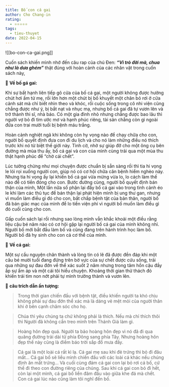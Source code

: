 ```yaml
---
title: Bố con cá gai
author: Cho Chang-in
rating:
  - ⭐⭐⭐⭐⭐
tags:
  - tieu-thuyet
date: 2022-04-15
---
```

![[bo-con-ca-gai.png]]

Cuốn sách khiến mình nhớ đến câu rap của chú Đen: ***“Vì trò đời mà, chua như là dưa ghém”*** thật đúng với hoàn cảnh của các nhân vật trong cuốn sách này, 

🐡 **Về bố gá gai:**

Khi sự bất hạnh liên tiếp gõ cửa của bố cá gai, một người không được hưởng chút hơi ấm từ mẹ, rồi lớn hơn một chút bị bố khuyết một chân bỏ rơi ở cửa cảnh sát mà chỉ biết nhìn theo và khóc, rồi cuộc sống trong cô nhi viện cũng chẳng được như ý, bị bắt nạt và nhục mạ, nhưng bố cá gai đã tự vươn lên và trở thành thi sĩ, nhà báo. Có một gia đình nhỏ nhưng chẳng được bao lâu thì người vợ bỏ đi tìm ước mơ và hạnh phúc riêng, tài sản chẳng còn gì ngoài đứa con trai mười tuổi bị bệnh máu trắng. 

Hoàn cảnh nghiệt ngã khi không còn hy vọng nào để chạy chữa cho con, người bố quyết định đưa con đi du lịch và cho nó làm những điều nó thích trước khi nó từ biệt thế giới này. Tình cờ, nhờ sự giúp đỡ cho một ông cụ bên đường mà mùa thu ấy, bố cá gai và con của mình cùng trải qua một mùa thu thật hạnh phúc để “chờ cái chết”. 

Lúc tưởng chừng như mọi chuyện được chuẩn bị sẵn sàng rồi thì tia hi vọng le lói rọi xuống người con, giúp nó có cơ hội chữa căn bệnh hiểm nghèo này. Nhưng tia hi vọng ấy lại khiến bố cá gai vừa mừng vừa lo, lo cách làm thế nào để có tiền đóng cho con. Bước đường cùng, người bố quyết định bán thận của mình, Một lần nữa số phận lại đẩy bố cá gai vào trong tình cảnh éo le khi làm các thủ tục để bán thận lại phát hiện mình bị ung thư gan, nhưng vì muốn làm điều gì đó cho con, bất chấp bệnh tật của bản thân, người bố đã bán giác mạc của mình để lo tiền viện phí vì người bố muốn làm điều gì đó cuối cùng cho con. 

Gấp cuốn sách lại rồi nhưng sao lòng mình vẫn khắc khoải một điều rằng liệu cậu bé năm nào có cơ hội gặp lại người bố cá gai của mình không nhỉ. Người bố mới bắt đầu làm bố và cũng đang trên hành trình học làm bố. Người bố đã hy sinh cho con cả cơ thể của mình.

🐡 **Về cá gai:**

Một sự cầu nguyện chân thành và lòng tin có lẽ đã được đền đáp khi một câu bé mười tuổi đang đứng trên bờ vực của sự chết được cứu sống, trải qua những sự đau đớn về thể xác suốt 2 năm nhưng trong tâm hồn cậu đầy ắp sự ấm áp và một cái tôi hiểu chuyện. Khoảng thời gian thử thách đó khiến trái tim non nớt phải tự mình trưởng thành và vươn lên.

🌱 **câu trích dẫn ấn tượng:**

> Trong thời gian chiến đấu với bệnh tật, điều khiến người ta khó chịu không phải sự đau đớn thể xác mà là dáng vẻ mệt mỏi của người thân khi ở bên cạnh chăm sóc cho họ.

> Chúa thì yêu chúng ta chứ không phải là thích. Nếu mà chỉ thích thôi thì Người đã không cần treo mình trên Thánh Giá làm gì.

> Hoàng hôn đẹp quá. Người ta bảo hoàng hôn đẹp vì nó đã đi qua quãng đường trải dài từ phía Đông sang phía Tây. Nhưng hoàng hôn đẹp thế này cũng là điềm báo trời sắp đổ mưa đấy.

> Cá gai là một loài cá rất kì lạ. Cá gai mẹ sau khi đẻ trứng thì bỏ đi đâu mất... Cá gai bố sẽ liều mình chiến đấu với các loài cá khác nếu chúng định ăn mất trứng... Và cuối cùng đám cá gai con lại bỏ rơi cá bố, cứ thế đi theo con đường riêng của chúng. Sau khi cá gai con bỏ đi hết, còn lại một mình, cá gai bố liền đâm đầu vào giữa khe đá mà chết. Con cá gai lúc nào cũng làm tôi nghĩ đến bố.